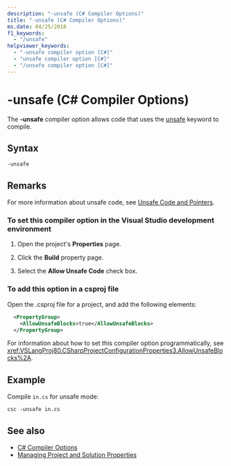 ```yaml
---
description: "-unsafe (C# Compiler Options)"
title: "-unsafe (C# Compiler Options)"
ms.date: 04/25/2018
f1_keywords: 
  - "/unsafe"
helpviewer_keywords: 
  - "-unsafe compiler option [C#]"
  - "unsafe compiler option [C#]"
  - "/unsafe compiler option [C#]"
---
```

# -unsafe (C# Compiler Options)

The **-unsafe** compiler option allows code that uses the [unsafe](../keywords/unsafe.md) keyword to compile.  
  
## Syntax  
  
```console  
-unsafe  
```  
  
## Remarks

For more information about unsafe code, see [Unsafe Code and Pointers](../../programming-guide/unsafe-code-pointers/index.md).  
  
### To set this compiler option in the Visual Studio development environment  
  
1. Open the project's **Properties** page.  
  
2. Click the **Build** property page.  
  
3. Select the **Allow Unsafe Code** check box.  
  
### To add this option in a csproj file

Open the .csproj file for a project, and add the following elements:

```xml
  <PropertyGroup>
    <AllowUnsafeBlocks>true</AllowUnsafeBlocks>
  </PropertyGroup>
```

 For information about how to set this compiler option programmatically, see <xref:VSLangProj80.CSharpProjectConfigurationProperties3.AllowUnsafeBlocks%2A>.  
  
## Example

Compile `in.cs` for unsafe mode:  
  
```console  
csc -unsafe in.cs  
```  
  
## See also

- [C# Compiler Options](index.md)
- [Managing Project and Solution Properties](/visualstudio/ide/managing-project-and-solution-properties)
